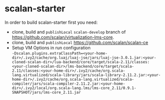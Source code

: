 scalan-starter
==============

In order to build scalan-starter first you need:
 - clone, build and `publishLocal`
`scalan-develop` branch of https://github.com/scalan/virtualization-lms-core.
 - clone, build and `publishLocal` https://github.com/scalan/scalan-ce
 - Setup VM Options in run configuration  
     `-Dscalan.plugins.extraClassPath=<your-home-dir>/.ivy2/cache/org.luaj/luaj-jse/jars/luaj-jse-3.0.1.jar:<your-cloned-scalan-dir>/lua-backend/core/target/scala-2.11/classes:<your-cloned-scalan-dir>/lms-backend/core/target/scala-2.11/classes:<your-home-dir>/.ivy2/cache/org.scala-lang.virtualized/scala-library/jars/scala-library-2.11.2.jar:<your-home-dir>/.ivy2/cache/org.scala-lang.virtualized/scala-compiler/jars/scala-compiler-2.11.2.jar:<your-home-dir>/.ivy2/local/org.scala-lang.lms/lms-core_2.11/0.9.1-SNAPSHOT/jars/lms-core_2.11.jar` 
     
